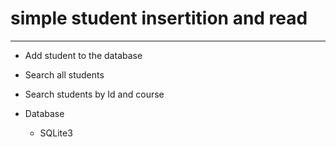 # simple student insertition and read

<hr>

  - Add student to the database
  - Search all students
  - Search students by Id and course


- Database
  - SQLite3

